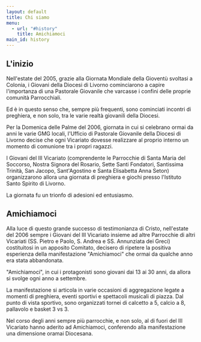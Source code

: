 ```yaml
---
layout: default
title: Chi siamo
menu:
  - url: "#history"
    title: Amichiamoci
main_id: history
---
```


## L'inizio

Nell'estate del 2005, grazie alla Giornata Mondiale della
Gioventù svoltasi a Colonia, i Giovani della Diocesi
di Livorno cominciarono a capire l'importanza di una
Pastorale Giovanile che varcasse i confini delle proprie
comunità Parrocchiali.

Ed è in questo senso che, sempre più
frequenti, sono cominciati incontri di preghiera, e non
solo, tra le varie realtà giovanili della
Diocesi.

Per la Domenica delle Palme del 2006, giornata in cui si
celebrano ormai da anni le varie GMG locali, l'Ufficio di
Pastorale Giovanile della Diocesi di Livorno decise che
ogni Vicariato dovesse realizzare al proprio interno un
momento di comunione tra i propri ragazzi.

I Giovani del III Vicariato (comprendente le Parrocchie di
Santa Maria del Soccorso, Nostra Signora del Rosario, Sette
Santi Fondatori, Santissima Trinità, San Jacopo,
Sant'Agostino e Santa Elisabetta Anna Seton) organizzarono
allora una giornata di preghiera e giochi presso l'Istituto
Santo Spirito di Livorno.

La giornata fu un trionfo di adesioni ed entusiasmo.

## Amichiamoci

Alla luce di questo grande successo di testimonianza di
Cristo, nell'estate del 2006 sempre i Giovani del III
Vicariato insieme ad altre Parrocchie di altri Vicariati
(SS. Pietro e Paolo, S. Andrea e SS. Annunziata dei Greci)
costituitosi in un apposito Comitato, decisero di ripetere
la positiva esperienza della manifestazione "Amichiamoci"
che ormai da qualche anno era stata abbandonata.

"Amichiamoci", in cui i protagonisti sono giovani dai 13 ai
30 anni, da allora si svolge ogni anno a settembre.

La manifestazione si articola in varie occasioni di
aggregazione legate a momenti di preghiera, eventi sportivi
e spettacoli musicali di piazza. Dal punto di vista
sportivo, sono organizzati tornei di calcetto a 5, calcio
a 8, pallavolo e basket 3 vs 3.

Nel corso degli anni sempre più parrocchie, e non
solo, al di fuori del III Vicariato hanno aderito ad
Amichiamoci, conferendo alla manifestazione una
dimensione oramai Diocesana.